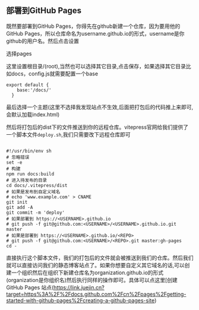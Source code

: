 ## 部署到GitHub Pages

既然要部署到GitHub Pages，你得先在github新建一个仓库，因为要用他的GitHub Pages，所以仓库命名为username.github.io的形式，username是你github的用户名。然后点击设置

选择pages

这里设置根目录/(root),当然也可以选择其它目录,点击保存，如果选择其它目录比如docs，config.js就需要配置一个base

```
export default {
    base:'/docs/'
  }
```

最后选择一个主题(这里不选择我发现站点不生效,后面把打包后的代码推上来即可,会默认加载index.html)

然后将打包后的dist下的文件推送到你的远程仓库。vitepress官网给我们提供了一个脚本文件`deploy.sh`,我们只需要改下远程仓库即可

~~~text

#!/usr/bin/env sh
# 忽略错误
set -e
# 构建
npm run docs:build
# 进入待发布的目录
cd docs/.vitepress/dist
# 如果是发布到自定义域名
# echo 'www.example.com' > CNAME
git init
git add -A
git commit -m 'deploy'
# 如果部署到 https://<USERNAME>.github.io
# git push -f git@github.com:<USERNAME>/<USERNAME>.github.io.git master
# 如果是部署到 https://<USERNAME>.github.io/<REPO>
# git push -f git@github.com:<USERNAME>/<REPO>.git master:gh-pages
cd -
~~~

直接执行这个脚本文件，我们的打包后的文件就会被推送到我们的仓库。然后我们就可以直接访问我们的静态博客站点了。如果你想要自定义其它域名的话,可以创建一个组织然后在组织下新建仓库名为organization.github.io的形式(organization是你组织名)然后执行同样的操作即可。具体可以点这里[创建 GitHub Pages 站点(https://link.juejin.cn?target=https%3A%2F%2Fdocs.github.com%2Fcn%2Fpages%2Fgetting-started-with-github-pages%2Fcreating-a-github-pages-site)

